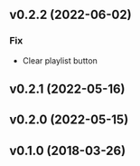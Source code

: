 ## v0.2.2 (2022-06-02)

### Fix

- Clear playlist button

## v0.2.1 (2022-05-16)

## v0.2.0 (2022-05-15)

## v0.1.0 (2018-03-26)
